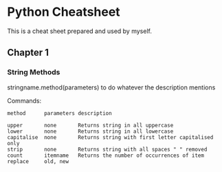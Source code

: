# Python Cheatsheet

This is a cheat sheet prepared and used by myself.

## Chapter 1
### String Methods
stringname.method(parameters) to do whatever the description mentions

Commands:
```
method      parameters description

upper       none       Returns string in all uppercase
lower       none       Returns string in all lowercase
capitalise  none       Returns string with first letter capitalised only
strip       none       Returns string with all spaces " " removed
count       itemname   Returns the number of occurrences of item
replace     old, new
```

